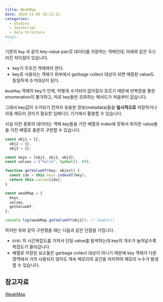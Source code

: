 ```yaml
---
title: WeakMap
date: 2024-11-03 16:21:11
categories:
  - Studies
  - JavaScript
  - Data Structure
#tags:
---
```

기존의 `Map` 과 같이 key-value pair로 데이터를 저장하는 객체인데, 아래와 같은 두드러진 차이점이 있습니다.

- key가 무조건 객체여야 한다.
- key로 사용되는 객체가 외부에서 garbage collect 대상이 되면 매핑된 value도 동일하게 수거대상이 된다.

`WeakMap` 객체의 key가 언제, 어떻게 수거되어 없어질지 모르기 때문에 반복문을 통한 enumeration이 불가하고, 따로 key들만 조회하는 메서드가 처음부터 없습니다.

그래서 key값이 수거되기 전까지 유용한 정보(metadata)들을 **일시적으로** 저장하거나 자동 메모리 관리가 필요한 임베디드 기기에서 활용할 수 있습니다.

사실 이런 종류의 데이터는 객체 key들을 가진 배열과 index에 맞춰서 위치한 value들을 가진 배열로 충분히 구현할 수 있습니다.

```js
const obj1 = {},
  obj2 = {},
  obj3 = {};

const keys = [obj1, obj2, obj3];
const values = ["hello", Symbol(), 89];

function getValueOf(key: object) {
  const idx = this.keys.indexOf(key);
  return this.values[idx];
}

const weakMap = {
  keys,
  values,
  getValueOf,
};

console.log(weakMap.getValueOf(obj2)); // Symbol()
```

하지만 위와 같이 구현했을 때는 다음과 같은 단점을 가집니다.

- `O(N)` 의 시간복잡도를 가져서 단일 value를 탐색하는데 key의 개수가 늘어날수록 복잡도가 올라갑니다.
- 배열로 저장된 요소들은 garbage collect 대상이 아니기 때문에 key 객체가 다른 영역에서 거의 사용되지 않아도 계속 메모리의 공간을 차지하여 메모리 누수가 발생할 수 있습니다.

## 참고자료

[WeakMap](https://developer.mozilla.org/en-US/docs/Web/JavaScript/Reference/Global_Objects/WeakMap)